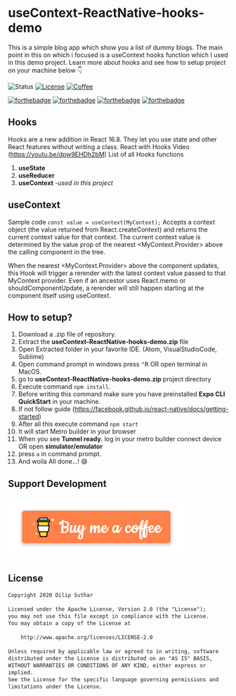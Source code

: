 # useContext-ReactNative-hooks-demo
This is a simple blog app which show you a list of dummy blogs. The main point in this on which i focused is a useContext hooks function which I used in this demo project.
Learn more about hooks and see how to setup project on your machine below :point_down:

![Status](https://img.shields.io/badge/status-online-brightgreen.svg)
[![License](https://img.shields.io/badge/license-Apache-teal?logo=apache)](https://github.com/dilipsuthar1997/MaterialColor/blob/master/LICENSE.txt)
[![Coffee](https://img.shields.io/badge/support-buy%20me%20a%20coffee!-orange?logo=buymeacoffee)](https://www.buymeacoffee.com/dilipsuthar97)

[![forthebadge](https://forthebadge.com/images/badges/built-with-love.svg)](https://forthebadge.com)
[![forthebadge](https://forthebadge.com/images/badges/made-with-javascript.svg)](https://forthebadge.com)
[![forthebadge](https://forthebadge.com/images/badges/makes-people-smile.svg)](https://forthebadge.com)
[![forthebadge](https://forthebadge.com/images/badges/you-didnt-ask-for-this.svg)](https://forthebadge.com)

## Hooks
Hooks are a new addition in React 16.8. They let you use state and other React features without writing a class.
React with Hooks Video (https://youtu.be/dpw9EHDh2bM)
List of all Hooks functions
1. **useState**
2. **useReducer**
3. **useContext** *-used in this project*

## useContext
Sample code `const value = useContext(MyContext);`
Accepts a context object (the value returned from React.createContext) and returns the current context value for that context. The current context value is determined by the value prop of the nearest <MyContext.Provider> above the calling component in the tree.

When the nearest <MyContext.Provider> above the component updates, this Hook will trigger a rerender with the latest context value passed to that MyContext provider. Even if an ancestor uses React.memo or shouldComponentUpdate, a rerender will still happen starting at the component itself using useContext.

## How to setup?
1. Download a .zip file of repository.
2. Extract the **useContext-ReactNative-hooks-demo.zip** file
3. Open Extracted folder in your favorite IDE. (Atom, VisualStudioCode, Sublime)
4. Open command prompt in windows press <kbd>⌃R</kbd> OR open terminal in MacOS.
5. go to **useContext-ReactNative-hooks-demo.zip** project directory
6. Execute command `npm install`. 
  1. Before writing this command make sure you have preinstalled **Expo CLI QuickStart** in your machine.
  2. If not follow guide (https://facebook.github.io/react-native/docs/getting-started)
7. After all this execute command `npm start`
  1. It will start Metro builder in your browser
  2. When you see **Tunnel ready.** log in your metro builder connect device OR open **simulator/emulator**
  3. press `a` in command prompt.
8. And woila All done...! :smile:

## Support Development
<a href="https://www.buymeacoffee.com/dilipsuthar97">
    <img src="https://raw.githubusercontent.com/ravjanisz/imagecrypt/master/docs/assets/bmc.png" alt="Buy me a coffee ☕">
</a>

## License
```
Copyright 2020 Dilip Suthar

Licensed under the Apache License, Version 2.0 (the "License");
you may not use this file except in compliance with the License.
You may obtain a copy of the License at

    http://www.apache.org/licenses/LICENSE-2.0

Unless required by applicable law or agreed to in writing, software
distributed under the License is distributed on an "AS IS" BASIS,
WITHOUT WARRANTIES OR CONDITIONS OF ANY KIND, either express or implied.
See the License for the specific language governing permissions and
limitations under the License.
```

